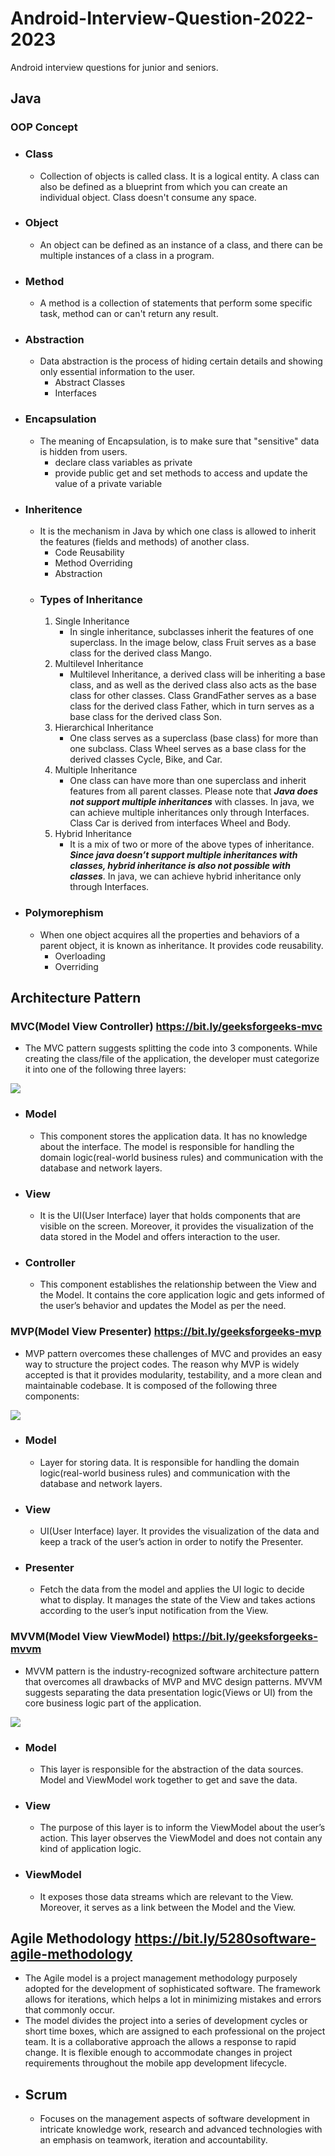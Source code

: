 # Android-Interview-Question-2022-2023
Android interview questions for junior and seniors. 

## Java

### OOP Concept
- ### Class
  - Collection of objects is called class. It is a logical entity. A class can also be defined as a blueprint from which you can create an individual object. Class doesn't consume any space.
- ### Object
  - An object can be defined as an instance of a class, and there can be multiple instances of a class in a program.
- ### Method
  - A method is a collection of statements that perform some specific task, method can or can't return any result.
- ### Abstraction
  - Data abstraction is the process of hiding certain details and showing only essential information to the user. 
    - Abstract Classes
    - Interfaces
- ### Encapsulation
  - The meaning of Encapsulation, is to make sure that "sensitive" data is hidden from users.
    - declare class variables as private
    - provide public get and set methods to access and update the value of a private variable
- ### Inheritence
  - It is the mechanism in Java by which one class is allowed to inherit the features (fields and methods) of another class. 
    - Code Reusability
    - Method Overriding
    - Abstraction
  - ### Types of Inheritance
    1. Single Inheritance
       - In single inheritance, subclasses inherit the features of one superclass. In the image below, class Fruit serves as a base class for the derived class Mango.
    2. Multilevel Inheritance
       - Multilevel Inheritance, a derived class will be inheriting a base class, and as well as the derived class also acts as the base class for other classes. Class GrandFather serves as a base class for the derived class Father, which in turn serves as a base class for the derived class Son.
    3. Hierarchical Inheritance
       - One class serves as a superclass (base class) for more than one subclass. Class Wheel serves as a base class for the derived classes Cycle, Bike, and Car.
    4. Multiple Inheritance
       - One class can have more than one superclass and inherit features from all parent classes. Please note that ***Java does not support multiple inheritances*** with classes. In java, we can achieve multiple inheritances only through Interfaces. Class Car is derived from interfaces Wheel and Body.
    5. Hybrid Inheritance
       - It is a mix of two or more of the above types of inheritance. ***Since java doesn’t support multiple inheritances with classes, hybrid inheritance is also not possible with classes***. In java, we can achieve hybrid inheritance only through Interfaces.
- ### Polymorephism
  - When one object acquires all the properties and behaviors of a parent object, it is known as inheritance. It provides code reusability.
    - Overloading
    - Overriding 


## Architecture Pattern

### MVC(Model View Controller) https://bit.ly/geeksforgeeks-mvc
  - The MVC pattern suggests splitting the code into 3 components. While creating the class/file of the application, the developer must categorize it into one of the following three layers:
  
  ![](https://media.geeksforgeeks.org/wp-content/uploads/20201002214740/MVCSchema.png)
  - ### Model
    - This component stores the application data. It has no knowledge about the interface. The model is responsible for handling the domain logic(real-world business rules) and communication with the database and network layers.
  - ### View
    - It is the UI(User Interface) layer that holds components that are visible on the screen. Moreover, it provides the visualization of the data stored in the Model and offers interaction to the user.
  - ### Controller
    - This component establishes the relationship between the View and the Model. It contains the core application logic and gets informed of the user’s behavior and updates the Model as per the need.
### MVP(Model View Presenter) https://bit.ly/geeksforgeeks-mvp
  - MVP pattern overcomes these challenges of MVC and provides an easy way to structure the project codes. The reason why MVP is widely accepted is that it provides modularity, testability, and a more clean and maintainable codebase. It is composed of the following three components:
  
  ![](https://media.geeksforgeeks.org/wp-content/uploads/20201024233154/MVPSchema.png)
  - ### Model
    - Layer for storing data. It is responsible for handling the domain logic(real-world business rules) and communication with the database and network layers.
  - ### View
    - UI(User Interface) layer. It provides the visualization of the data and keep a track of the user’s action in order to notify the Presenter.
  - ### Presenter
    -  Fetch the data from the model and applies the UI logic to decide what to display. It manages the state of the View and takes actions according to the user’s input notification from the View.
### MVVM(Model View ViewModel) https://bit.ly/geeksforgeeks-mvvm
  - MVVM pattern is the industry-recognized software architecture pattern that overcomes all drawbacks of MVP and MVC design patterns. MVVM suggests separating the data presentation logic(Views or UI) from the core business logic part of the application. 
  
  ![](https://media.geeksforgeeks.org/wp-content/uploads/20201002215007/MVVMSchema.png)
  - ### Model
    - This layer is responsible for the abstraction of the data sources. Model and ViewModel work together to get and save the data.
  - ### View
    - The purpose of this layer is to inform the ViewModel about the user’s action. This layer observes the ViewModel and does not contain any kind of application logic.
  - ### ViewModel
    - It exposes those data streams which are relevant to the View. Moreover, it serves as a link between the Model and the View.


## Agile Methodology https://bit.ly/5280software-agile-methodology
  - The Agile model is a project management methodology purposely adopted for the development of sophisticated software. The framework allows for iterations, which helps a lot in minimizing mistakes and errors that commonly occur. 
  - The model divides the project into a series of development cycles or short time boxes, which are assigned to each professional on the project team. It is a collaborative approach the allows a response to rapid change.  It is flexible enough to accommodate changes in project requirements throughout the mobile app development lifecycle.   
  - ## Scrum 
    - Focuses on the management aspects of software development in intricate knowledge work, research and advanced technologies with an emphasis on teamwork, iteration and accountability.
